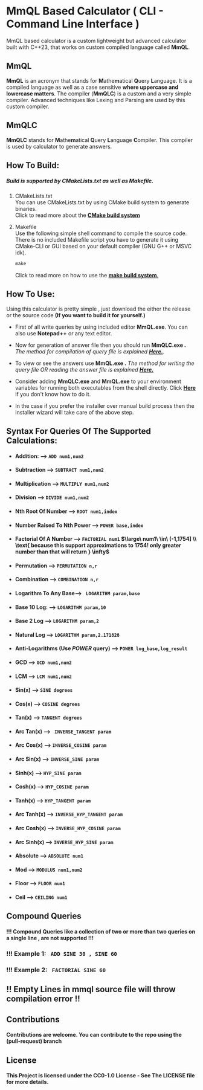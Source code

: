 # MmQL Based Calculator  ( CLI - Command Line Interface )

MmQL based calculator is a custom lightweight but advanced calculator built with C++23, that works on custom compiled language called **MmQL**.

## MmQL

**MmQL** is an acronym that stands for **M**athe**m**atical **Q**uery **L**anguage. It is a compiled language as well as a case sensitive **where uppercase and  lowercase matters**. The compiler (**MmQLC**) is a custom and a very simple compiler. Advanced techniques like Lexing and Parsing are used by this custom compiler.

## MmQLC

**MmQLC** stands for **M**athe**m**atical **Q**uery **L**anguage **C**ompiler. This compiler is used by calculator to generate answers.

## How  To  Build:

##### 	Build is supported by CMakeLists.txt as well as Makefile.<br/>

1. CMakeLists.txt<br/>You can use CMakeLists.txt by using CMake build system to generate binaries.<br/> Click to read more about the [**CMake build system**](https://cmake.org/documentation/)

2. Makefile<br/>Use the following simple shell command to compile the source code. There is no included Makefile script you have to generate it using CMake-CLI or GUI based on your default compiler (GNU G++ or MSVC idk).

   ```makefile
   make
   ```

   Click to read more on how to use the [**make build system**.](https://www.gnu.org/software/make/manual/make.html)

## How  To  Use:

Using this calculator is pretty simple  , just download the either the release or the source code **(If you want to build it for yourself.)** 

- First of all write queries by using included editor **MmQL.exe**. You can also use **Notepad++** or any text editor. 

- Now for generation of answer file then you should run **MmQLC.exe .** *The method for compilation of query file is explained [**Here.**](DetailedDocs/MmQLC_Usage.md).*
- To view or see the answers use **MmQL.exe .** *The method for writing the query file OR reading the answer file is explained [**Here.**]()*
- Consider adding **MmQLC.exe** and **MmQL.exe** to your environment variables for running both executables from the shell directly. Click [**Here**](https://www.youtube.com/watch?v=z84UIZy_qgE) if you don't know how to do it.
- In  the case if you prefer the installer over manual build process then the installer wizard will take care of the above step.
## Syntax  For  Queries  Of  The  Supported  Calculations:

- #### Addition: --> `ADD num1,num2`

- #### Subtraction --> `SUBTRACT num1,num2`

- #### Multiplication --> `MULTIPLY num1,num2`

- #### Division --> `DIVIDE num1,num2`

- #### Nth Root Of Number --> `ROOT num1,index`

- #### Number Raised To Nth Power --> `POWER base,index`

- #### Factorial Of A Number --> `FACTORIAL num1` $\large\ num1\ \in\ (-1,1754] \\ \text{ because this support approximations to 1754! only greater number than that will return } \infty$

- #### Permutation --> `PERMUTATION n,r`

- #### Combination --> `COMBINATION n,r`

- #### Logarithm To  Any Base--> ` LOGARITHM param,base`

- #### Base 10 Log: --> `LOGARITHM param,10`

- #### Base 2 Log --> `LOGARITHM param,2`

- #### Natural Log --> `LOGARITHM param,2.171828`

- #### Anti-Logarithms  (Use ***POWER*** query) --> `POWER log_base,log_result` 

- #### GCD --> `GCD num1,num2`

- #### LCM --> `LCM num1,num2`

- #### Sin(x)  --> `SINE degrees`

- #### Cos(x) --> `COSINE degrees`

- #### Tan(x) --> `TANGENT degrees`

- #### Arc Tan(x)  --> ` INVERSE_TANGENT param`

- #### Arc  Cos(x) --> `INVERSE_COSINE param`

- #### Arc Sin(x) --> `INVERSE_SINE param`

- #### Sinh(x)   --> `HYP_SINE param`

- #### Cosh(x) --> `HYP_COSINE param`

- #### Tanh(x) --> `HYP_TANGENT param`

- #### Arc Tanh(x) --> `INVERSE_HYP_TANGENT param`

- #### Arc Cosh(x) --> `INVERSE_HYP_COSINE param`

- #### Arc Sinh(x) --> `INVERSE_HYP_SINE param`

- #### Absolute --> `ABSOLUTE num1`

- #### Mod --> `MODULUS num1,num2`

- #### Floor --> `FLOOR num1`

- #### Ceil --> `CEILING num1`

## Compound Queries

#### !!! Compound Queries like a collection of two or more than two queries on a single line , are not supported !!!
### !!! Example 1: ` ADD SINE 30 , SINE 60`
### !!! Example 2: ` FACTORIAL SINE 60`

## !! Empty Lines in mmql source file will throw compilation error !!

## Contributions  

#### 	 Contributions are welcome. You can contribute to the repo using the (pull-request) branch 

## License

#### 	This Project is licensed under the CC0-1.0 License - See The LICENSE file for more details.
